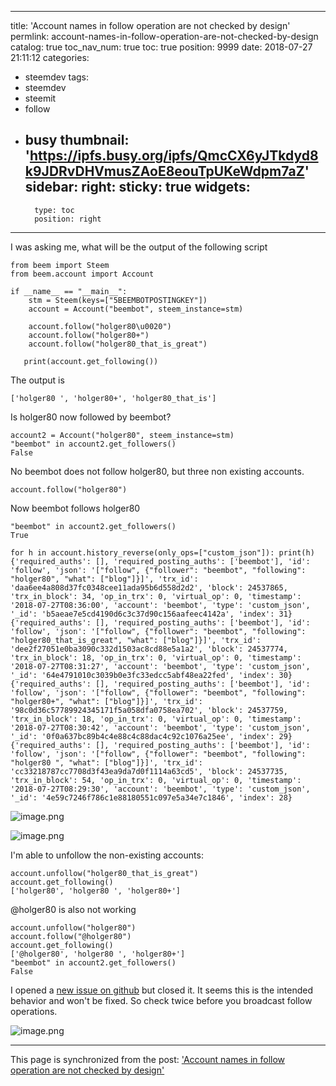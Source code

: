 
---
title: 'Account names in follow operation are not checked by design'
permlink: account-names-in-follow-operation-are-not-checked-by-design
catalog: true
toc_nav_num: true
toc: true
position: 9999
date: 2018-07-27 21:11:12
categories:
- steemdev
tags:
- steemdev
- steemit
- follow
- busy
thumbnail: 'https://ipfs.busy.org/ipfs/QmcCX6yJTkdyd8k9JDRvDHVmusZAoE8eouTpUKeWdpm7aZ'
sidebar:
    right:
        sticky: true
widgets:
    -
        type: toc
        position: right
---


I was asking me, what will be the output of the following script

```
from beem import Steem
from beem.account import Account

if __name__ == "__main__":
    stm = Steem(keys=["5BEEMBOTPOSTINGKEY"])
    account = Account("beembot", steem_instance=stm)
    
    account.follow("holger80\u0020")
    account.follow("holger80+")
    account.follow("holger80_that_is_great")
   
   print(account.get_following())
```
The output is
```
['holger80 ', 'holger80+', 'holger80_that_is']
```

Is holger80 now followed by beembot?
```
account2 = Account("holger80", steem_instance=stm)
"beembot" in account2.get_followers()
False
```
No beembot does not follow holger80, but three non existing accounts.
```
account.follow("holger80")
```
Now beembot follows holger80
```
"beembot" in account2.get_followers()
True
```

```
for h in account.history_reverse(only_ops=["custom_json"]): print(h)
{'required_auths': [], 'required_posting_auths': ['beembot'], 'id': 'follow', 'json': '["follow", {"follower": "beembot", "following": "holger80", "what": ["blog"]}]', 'trx_id': 'daa6ee4a808d37fc0348cee11ada95b6d558d2d2', 'block': 24537865, 'trx_in_block': 34, 'op_in_trx': 0, 'virtual_op': 0, 'timestamp': '2018-07-27T08:36:00', 'account': 'beembot', 'type': 'custom_json', '_id': 'b5aeae7e5cd4190d6c3c37d90c156aafeec4142a', 'index': 31}
{'required_auths': [], 'required_posting_auths': ['beembot'], 'id': 'follow', 'json': '["follow", {"follower": "beembot", "following": "holger80_that_is_great", "what": ["blog"]}]', 'trx_id': 'dee2f27051e0ba3090c332d1503ac8cd88e5a1a2', 'block': 24537774, 'trx_in_block': 18, 'op_in_trx': 0, 'virtual_op': 0, 'timestamp': '2018-07-27T08:31:27', 'account': 'beembot', 'type': 'custom_json', '_id': '64e4791010c3039b0e3fc33edcc5abf48ea22fed', 'index': 30}
{'required_auths': [], 'required_posting_auths': ['beembot'], 'id': 'follow', 'json': '["follow", {"follower": "beembot", "following": "holger80+", "what": ["blog"]}]', 'trx_id': '98c0d36c57789924345171f5a058dfa0758ea702', 'block': 24537759, 'trx_in_block': 18, 'op_in_trx': 0, 'virtual_op': 0, 'timestamp': '2018-07-27T08:30:42', 'account': 'beembot', 'type': 'custom_json', '_id': '0f0a637bc89b4c4e88c4c88dac4c92c1076a25ee', 'index': 29}
{'required_auths': [], 'required_posting_auths': ['beembot'], 'id': 'follow', 'json': '["follow", {"follower": "beembot", "following": "holger80 ", "what": ["blog"]}]', 'trx_id': 'cc33218787cc7708d3f43ea9da7d0f1114a63cd5', 'block': 24537735, 'trx_in_block': 54, 'op_in_trx': 0, 'virtual_op': 0, 'timestamp': '2018-07-27T08:29:30', 'account': 'beembot', 'type': 'custom_json', '_id': '4e59c7246f786c1e88180551c097e5a34e7c1846', 'index': 28}
```


![image.png](https://ipfs.busy.org/ipfs/QmcCX6yJTkdyd8k9JDRvDHVmusZAoE8eouTpUKeWdpm7aZ)

![image.png](https://ipfs.busy.org/ipfs/QmQM1W9Bp2JiYk2T4p2u6cLgLSyZMdN6cQE59DFW5VFT8m)


I'm able to unfollow the non-existing accounts:
```
account.unfollow("holger80_that_is_great")
account.get_following()
['holger80', 'holger80 ', 'holger80+']
```
@holger80 is also not working
```
account.unfollow("holger80")
account.follow("@holger80")
account.get_following()
['@holger80', 'holger80 ', 'holger80+']
"beembot" in account2.get_followers()
False
```

I opened a [new issue on github](https://github.com/steemit/steem/issues/2670) but closed it. It seems this is the intended behavior and won't be fixed. So check twice before you broadcast follow operations.

![image.png](https://ipfs.busy.org/ipfs/QmZfTK8CocTnHcZy1iz17xkeBFqV3KqdJihAycUjTdCbJe)



- - -

This page is synchronized from the post: ['Account names in follow operation are not checked by design'](https://steemit.com/@holger80/account-names-in-follow-operation-are-not-checked-by-design)
